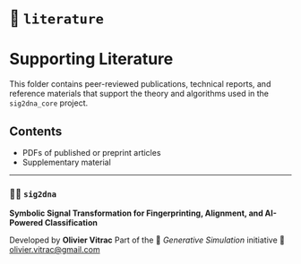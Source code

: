 # 📁 `literature`

# Supporting Literature

This folder contains peer-reviewed publications, technical reports, and reference materials that support the theory and algorithms used in the `sig2dna_core` project.

## Contents

- PDFs of published or preprint articles
- Supplementary material



---

### 📡🧬 `sig2dna`

**Symbolic Signal Transformation for Fingerprinting, Alignment, and AI-Powered Classification**

Developed by **Olivier Vitrac**
 Part of the 🌱 *Generative Simulation* initiative
 📧 olivier.vitrac@gmail.com